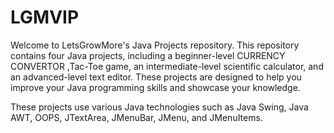 # LGMVIP

Welcome to LetsGrowMore's Java Projects repository. This repository contains four Java projects, including a beginner-level CURRENCY CONVERTOR ,Tac-Toe game, an intermediate-level scientific calculator,
and an advanced-level text editor. These projects are designed to help you improve your Java programming skills and showcase your knowledge.

These projects use various Java technologies such as Java Swing, Java AWT, OOPS, JTextArea, JMenuBar, JMenu, and JMenuItems.

